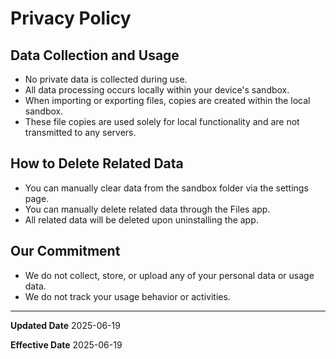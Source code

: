 
# Privacy Policy

## Data Collection and Usage

- No private data is collected during use.  
- All data processing occurs locally within your device's sandbox.  
- When importing or exporting files, copies are created within the local sandbox. 
- These file copies are used solely for local functionality and are not transmitted to any servers.  

## How to Delete Related Data

- You can manually clear data from the sandbox folder via the settings page.  
- You can manually delete related data through the Files app.  
- All related data will be deleted upon uninstalling the app.  

## Our Commitment

- We do not collect, store, or upload any of your personal data or usage data.  
- We do not track your usage behavior or activities.

---

**Updated Date** 2025-06-19

**Effective Date** 2025-06-19
